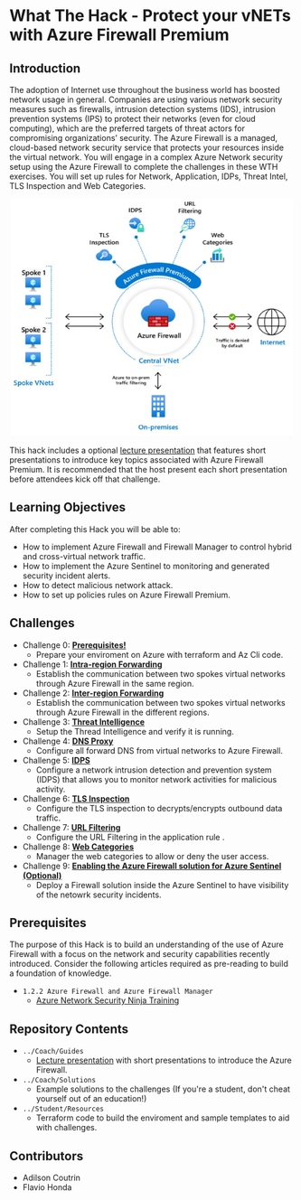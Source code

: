 # What The Hack - Protect your vNETs with Azure Firewall Premium
## Introduction
The adoption of Internet use throughout the business world has boosted network usage in general. Companies are using various network security measures such as firewalls, intrusion detection systems (IDS), intrusion prevention systems (IPS) to protect their networks (even for cloud computing), which are the preferred targets of threat actors for compromising organizations’ security. The Azure Firewall is a managed, cloud-based network security service that protects your resources inside the virtual network. You will engage in a complex Azure Network security setup using the Azure Firewall to complete the challenges in these WTH exercises. You will set up rules for Network, Application, IDPs, Threat Intel, TLS Inspection and Web Categories.


<p align="center">
  <img width="500" height="420" src="/Student/images/firewall-threat.jpg">
</p>


This hack includes a optional [lecture presentation](Coach/Lectures.pptx) that features short presentations to introduce key topics associated with Azure Firewall Premium. It is recommended that the host present each short presentation before attendees kick off that challenge.
## Learning Objectives

After completing this Hack you will be able to:

- How to implement Azure Firewall and Firewall Manager to control hybrid and cross-virtual network traffic.
- How to implement the Azure Sentinel to monitoring and generated security incident alerts.
- How to detect malicious network attack.
- How to set up policies rules on Azure Firewall Premium.

## Challenges
- Challenge 0: **[Prerequisites!](Student/00-prereqs.md)**
   - Prepare your enviroment on Azure with terraform and Az Cli code.
- Challenge 1: **[Intra-region Forwarding](Student/01-intra-forwarding.md)**
   - Establish the communication between two spokes virtual networks through Azure Firewall in the same region.
- Challenge 2: **[Inter-region Forwarding](Student/02-inter-forwarding.md)**
   - Establish the communication between two spokes virtual networks through Azure Firewall in the different regions.
- Challenge 3: **[Threat Intelligence](Student/03-threat-intelligence.md)**
   - Setup the Thread Intelligence and verify it is running.
- Challenge 4: **[DNS Proxy](Student/04-dns-proxy.md)**
   -  Configure all forward DNS from virtual networks to Azure Firewall.
- Challenge 5: **[IDPS](Student/05-idps.md)**
   - Configure a network intrusion detection and prevention system (IDPS) that allows you to monitor network activities for malicious activity.
- Challenge 6: **[TLS Inspection](Student/06-tls.md)**
   - Configure the TLS inspection to decrypts/encrypts outbound data traffic.
- Challenge 7: **[URL Filtering](Student/07-url-filtering.md)**
   - Configure the URL Filtering in the application rule .
- Challenge 8: **[Web Categories](Student/08-web-categories.md)**
   - Manager the web categories to allow or deny the user access.
- Challenge 9: **[Enabling the Azure Firewall solution for Azure Sentinel (Optional) ](Student/08-web-categories.md)**
   - Deploy a Firewall solution inside the Azure Sentinel to have visibility of the netowrk security incidents.

## Prerequisites

The purpose of this Hack is to build an understanding of the use of Azure Firewall with a focus on the network and security capabilities recently introduced. Consider the following articles required as pre-reading to build a foundation of knowledge.


- `1.2.2 Azure Firewall and Azure Firewall Manager`
   - [Azure Network Security Ninja Training ](https://techcommunity.microsoft.com/t5/azure-network-security/azure-network-security-ninja-training/ba-p/2356101)

## Repository Contents
- `../Coach/Guides`
  - [Lecture presentation](Coach/Lectures.pptx) with short presentations to introduce the Azure Firewall.
- `../Coach/Solutions`
   - Example solutions to the challenges (If you're a student, don't cheat yourself out of an education!)
- `../Student/Resources`
   - Terraform code to build the enviroment and sample templates to aid with challenges.

## Contributors
- Adilson Coutrin
- Flavio Honda
